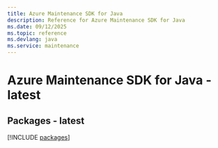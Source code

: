 ```yaml
---
title: Azure Maintenance SDK for Java
description: Reference for Azure Maintenance SDK for Java
ms.date: 09/12/2025
ms.topic: reference
ms.devlang: java
ms.service: maintenance
---
```

# Azure Maintenance SDK for Java - latest
## Packages - latest
[!INCLUDE [packages](maintenance-index.md)]
